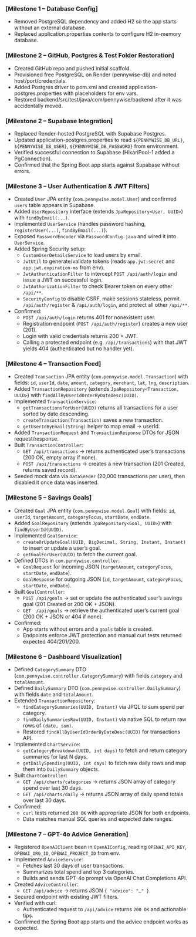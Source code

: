 ### [Milestone 1 – Database Config]

- Removed PostgreSQL dependency and added H2 so the app starts without an external database.
- Replaced application.properties contents to configure H2 in-memory database.

### [Milestone 2 – GitHub, Postgres & Test Folder Restoration]

- Created GitHub repo and pushed initial scaffold.
- Provisioned free PostgreSQL on Render (pennywise-db) and noted host/port/credentials.
- Added Postgres driver to pom.xml and created application-postgres.properties with placeholders for env vars.
- Restored backend/src/test/java/com/pennywise/backend after it was accidentally moved.

### [Milestone 2 – Supabase Integration]

- Replaced Render-hosted PostgreSQL with Supabase Postgres.
- Updated application-postgres.properties to read `${PENNYWISE_DB_URL}`, `${PENNYWISE_DB_USER}`, `${PENNYWISE_DB_PASSWORD}` from environment.
- Verified successful connection to Supabase (HikariPool-1 added a PgConnection).
- Confirmed that the Spring Boot app starts against Supabase without errors.

### [Milestone 3 – User Authentication & JWT Filters]

- Created `User` JPA entity (`com.pennywise.model.User`) and confirmed `users` table appears in Supabase.
- Added `UserRepository` interface (extends `JpaRepository<User, UUID>`) with `findByEmail(...)`.
- Implemented `UserService` (handles password hashing, `registerUser(...)`, `findByEmail(...)`).
- Exposed `PasswordEncoder` via `PasswordConfig.java` and wired it into `UserService`.
- Added Spring Security setup:
  - `CustomUserDetailsService` to load users by email.
  - `JwtUtil` to generate/validate tokens (reads `app.jwt.secret` and `app.jwt.expiration-ms` from env).
  - `JwtAuthenticationFilter` to intercept `POST /api/auth/login` and issue a JWT on successful login.
  - `JwtAuthorizationFilter` to check Bearer token on every other `/api/**`.
  - `SecurityConfig` to disable CSRF, make sessions stateless, permit `/api/auth/register` & `/api/auth/login`, and protect all other `/api/**`.
- Confirmed:
  - `POST /api/auth/login` returns 401 for nonexistent user.
  - Registration endpoint (`POST /api/auth/register`) creates a new user (201).
  - Login with valid credentials returns 200 + JWT.
  - Calling a protected endpoint (e.g. `/api/transactions`) with that JWT yields 404 (authenticated but no handler yet).

### [Milestone 4 – Transaction Feed]

- Created `Transaction` JPA entity (`com.pennywise.model.Transaction`) with fields: `id`, `userId`, `date`, `amount`, `category`, `merchant`, `lat`, `lng`, `description`.
- Added `TransactionRepository` (extends `JpaRepository<Transaction, UUID>`) with `findAllByUserIdOrderByDateDesc(UUID)`.
- Implemented `TransactionService`:
  - `getTransactionsForUser(UUID)` returns all transactions for a user sorted by date descending.
  - `createTransaction(Transaction)` saves a new transaction.
  - `getUserIdByEmail(String)` helper to map email → userId.
- Added `TransactionRequest` and `TransactionResponse` DTOs for JSON request/response.
- Built `TransactionController`:
  - `GET /api/transactions` → returns authenticated user’s transactions (200 OK, empty array if none).
  - `POST /api/transactions` → creates a new transaction (201 Created, returns saved record).
- Seeded mock data via `DataSeeder` (20,000 transactions per user), then disabled it once data was inserted.

### [Milestone 5 – Savings Goals]

- Created `Goal` JPA entity (`com.pennywise.model.Goal`) with fields: `id`, `userId`, `targetAmount`, `categoryFocus`, `startDate`, `endDate`.
- Added `GoalRepository` (extends `JpaRepository<Goal, UUID>`) with `findByUserId(UUID)`.
- Implemented `GoalService`:
  - `createOrUpdateGoal(UUID, BigDecimal, String, Instant, Instant)` to insert or update a user’s goal.
  - `getGoalForUser(UUID)` to fetch the current goal.
- Defined DTOs in `com.pennywise.controller`:
  - `GoalRequest` for incoming JSON (`targetAmount`, `categoryFocus`, `startDate`, `endDate`).
  - `GoalResponse` for outgoing JSON (`id`, `targetAmount`, `categoryFocus`, `startDate`, `endDate`).
- Built `GoalController`:
  - `POST /api/goals` → set or update the authenticated user’s savings goal (201 Created or 200 OK + JSON).
  - `GET  /api/goals` → retrieve the authenticated user’s current goal (200 OK + JSON or 404 if none).
- Confirmed:
  - App starts without errors and a `goals` table is created.
  - Endpoints enforce JWT protection and manual curl tests returned expected 404/201/200.

### [Milestone 6 – Dashboard Visualization]

- Defined `CategorySummary` DTO (`com.pennywise.controller.CategorySummary`) with fields `category` and `totalAmount`.
- Defined `DailySummary` DTO (`com.pennywise.controller.DailySummary`) with fields `date` and `totalAmount`.
- Extended `TransactionRepository`:
  - `findCategorySummaries(UUID, Instant)` via JPQL to sum spend per category.
  - `findDailySummariesRaw(UUID, Instant)` via native SQL to return raw rows of `(date, sum)`.
  - Restored `findAllByUserIdOrderByDateDesc(UUID)` for transactions API.
- Implemented `ChartService`:
  - `getCategoryBreakdown(UUID, int days)` to fetch and return category summaries for last N days.
  - `getDailySpending(UUID, int days)` to fetch raw daily rows and map them into `DailySummary` objects.
- Built `ChartController`:
  - `GET /api/charts/categories` → returns JSON array of category spend over last 30 days.
  - `GET /api/charts/daily` → returns JSON array of daily spend totals over last 30 days.
- Confirmed:
  - `curl` tests returned `200 OK` with appropriate JSON for both endpoints.
  - Data matches manual SQL queries and expected date ranges.

### [Milestone 7 – GPT-4o Advice Generation]

- Registered `OpenAIClient` bean in `OpenAIConfig`, reading `OPENAI_API_KEY`, `OPENAI_ORG_ID`, `OPENAI_PROJECT_ID` from env.
- Implemented `AdviceService`:
  - Fetches last 30 days of user transactions.
  - Summarizes total spend and top 3 categories.
  - Builds and sends GPT-4o prompt via OpenAI Chat Completions API.
- Created `AdviceController`:
  - `GET /api/advice` → returns JSON `{ "advice": "…" }`.
- Secured endpoint with existing JWT filters.
- Verified with curl:
  - Authenticated request to `/api/advice` returns `200 OK` and actionable tips.
- Confirmed the Spring Boot app starts and the advice endpoint works as expected.
